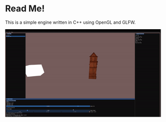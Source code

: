 # Read Me!

This is a simple engine written in C++ using OpenGL and GLFW.

![alt text](/Engine/EngineDemo.gif?raw=true "title")
